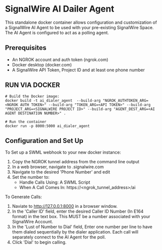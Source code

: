 # SignalWire AI Dailer Agent

This standalone docker container allows configuration and customization of a SignalWire AI Agent to be used with your pre-existing SignalWire Space.  The AI Agent is configured to act as a polling agent.

## Prerequisites
 - An NGROK account and auth token (ngrok.com)
 - Docker desktop (docker.com)
 - A SignalWire API Token, Project ID and at least one phone number

## RUN VIA DOCKER
```console
# Build the Docker image:
docker build -t ai_dialer_agent  --build-arg "NGROK_AUTHTOKEN_ARG=<NGROK AUTH TOKEN>" --build-arg "TOKEN_ARG=<API TOKEN>" --build-arg "PROJECT_ARG=<SIGNALWIRE PROJECT ID>" --build-arg "AGENT_DEST_ARG=<AI AGENT DESTINATION NUMBER>" .

# Run the container
docker run -p 8000:5000 ai_dialer_agent
```

## Configuration and Set Up
To Set up a SWML webhook to your new docker instance:
1.  Copy the NGROK tunnel address from the command line output
2.  In a web browser, navigate to <your-signalwire-space>.signalwire.com
4.  Navigate to the desired 'Phone Number' and edit
5.  Set the number to:
    - Handle Calls Using:  A SWML Script
    - When A Call Comes In:  https://<ngrok_tunnel_address>/ai

To Generate Calls:
1.  Naviate to http://127.0.0.1:8000 in a browser window.
2.  In the 'Caller ID' field, enter the desired Caller ID Number (In E164 format) in the text box.  This MUST be a number associated with your SignalWire Account.
3.  In the 'Lust of Number to Dial' field, Enter one number per line to have them dialed sequentially by the dialer application.  Each call will separately connect to the AI Agent for the poll.
4.  Click 'Dial' to begin calling.

